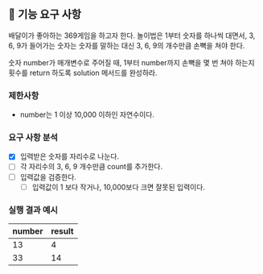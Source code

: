 ## 🚀 기능 요구 사항

배달이가 좋아하는 369게임을 하고자 한다. 놀이법은 1부터 숫자를 하나씩 대면서, 3, 6, 9가 들어가는 숫자는 숫자를 말하는 대신 3, 6, 9의 개수만큼 손뼉을 쳐야 한다.

숫자 number가 매개변수로 주어질 때, 1부터 number까지 손뼉을 몇 번 쳐야 하는지 횟수를 return 하도록 solution 메서드를 완성하라.

### 제한사항

- number는 1 이상 10,000 이하인 자연수이다.

### 요구 사항 분석
- [X] 입력받은 숫자를 자리수로 나눈다.
- [ ] 각 자리수의 3, 6, 9 개수만큼 count를 추가한다.
- [ ] 입력값을 검증한다. 
  - [ ] 입력값이 1 보다 작거나, 10,000보다 크면 잘못된 입력이다.

### 실행 결과 예시

| number | result |
| --- | --- |
| 13 | 4 |
| 33 | 14 |
